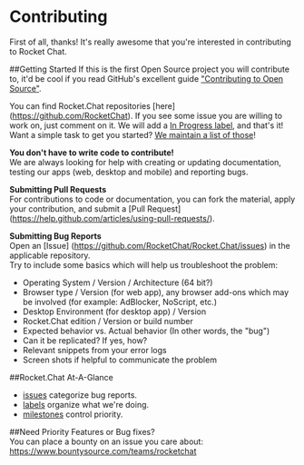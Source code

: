# Contributing

First of all, thanks! It's really awesome that you're interested in contributing to Rocket Chat.

##Getting Started 
If this is the first Open Source project you will contribute to, it'd be cool if you read GitHub's excellent guide ["Contributing to Open Source"](https://guides.github.com/activities/contributing-to-open-source/).  
  
You can find Rocket.Chat repositories [here] (https://github.com/RocketChat). If you see some issue you are willing to work on, just comment on it. We will add a [In Progress label](https://github.com/RocketChat/Rocket.Chat/labels/stat%3A%20in%20progress), and that's it! Want a simple task to get you started? [We maintain a list of those](https://github.com/RocketChat/Rocket.Chat/labels/contrib%3A%20easy)!

**You don't have to write code to contribute!**  
We are always looking for help with creating or updating documentation, testing our apps (web, desktop and mobile) and reporting bugs. 

**Submitting Pull Requests**  
For contributions to code or documentation, you can fork the material, apply your contribution, and submit a [Pull Request] (https://help.github.com/articles/using-pull-requests/).

**Submitting Bug Reports**  
Open an [Issue] (https://github.com/RocketChat/Rocket.Chat/issues) in the applicable repository.  
Try to include some basics which will help us troubleshoot the problem:

* Operating System / Version / Architecture (64 bit?)
* Browser type / Version (for web app), any browser add-ons which may be involved (for example: AdBlocker, NoScript, etc.)
* Desktop Environment (for desktop app) / Version    
* Rocket.Chat edition / Version or build number
* Expected behavior vs. Actual behavior (In other words, the "bug")
* Can it be replicated? If yes, how?
* Relevant snippets from your error logs
* Screen shots if helpful to communicate the problem

##Rocket.Chat At-A-Glance
* [issues](https://github.com/RocketChat/Rocket.Chat/issues) categorize bug reports. 
* [labels](https://github.com/RocketChat/Rocket.Chat/labels) organize what we're doing. 
* [milestones](https://github.com/RocketChat/Rocket.Chat/milestones) control priority.

##Need Priority Features or Bug fixes?   
You can place a bounty on an issue you care about: https://www.bountysource.com/teams/rocketchat
